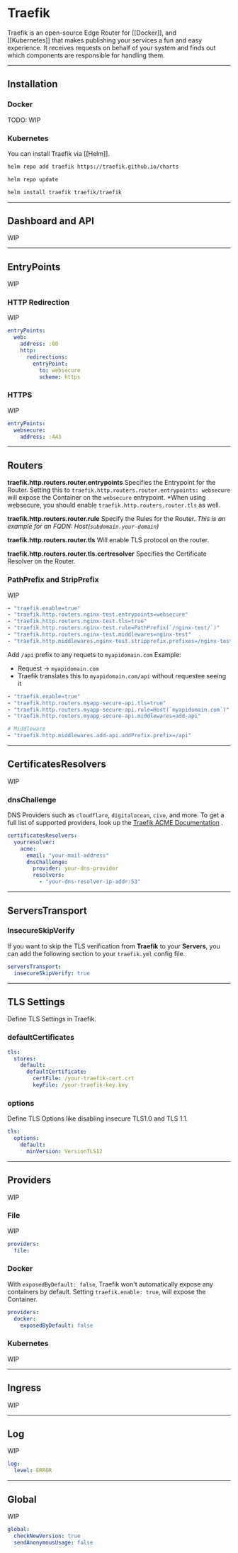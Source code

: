 # Traefik
Traefik is an open-source Edge Router for [[Docker]], and [[Kubernetes]] that makes publishing your services a fun and easy experience. It receives requests on behalf of your system and finds out which components are responsible for handling them.

---
## Installation

### Docker

TODO: WIP

### Kubernetes

You can install Traefik via [[Helm]].

```sh
helm repo add traefik https://traefik.github.io/charts

helm repo update

helm install traefik traefik/traefik
```


---
## Dashboard and API
WIP

---
## EntryPoints
WIP

### HTTP Redirection
WIP
```yaml
entryPoints:
  web:
    address: :80
    http:
      redirections:
        entryPoint:
          to: websecure
          scheme: https
```

### HTTPS 
WIP
```yaml
entryPoints:
  websecure:
    address: :443
```


---
## Routers


**traefik.http.routers.router.entrypoints** 
Specifies the Entrypoint for the Router. Setting this to `traefik.http.routers.router.entrypoints: websecure` will expose the Container on the `websecure` entrypoint.
*When using websecure, you should enable `traefik.http.routers.router.tls` as well.

**traefik.http.routers.router.rule**
Specify the Rules for the Router.
*This is an example for an FQDN: Host(`subdomain.your-domain`)*

**traefik.http.routers.router.tls**	
Will enable TLS protocol on the router.

**traefik.http.routers.router.tls.certresolver**
Specifies the Certificate Resolver on the Router.

### PathPrefix and StripPrefix
WIP

```yml
- "traefik.enable=true"
- "traefik.http.routers.nginx-test.entrypoints=websecure"
- "traefik.http.routers.nginx-test.tls=true"
- "traefik.http.routers.nginx-test.rule=PathPrefix(`/nginx-test/`)"
- "traefik.http.routers.nginx-test.middlewares=nginx-test"
- "traefik.http.middlewares.nginx-test.stripprefix.prefixes=/nginx-test"
```

Add `/api` prefix to any requets to `myapidomain.com`
Example: 
  - Request -> `myapidomain.com`
  - Traefik translates this to `myapidomain.com/api` without requestee seeing it
```yml
- "traefik.enable=true"
- "traefik.http.routers.myapp-secure-api.tls=true"
- "traefik.http.routers.myapp-secure-api.rule=Host(`myapidomain.com`)"
- "traefik.http.routers.myapp-secure-api.middlewares=add-api"

# Middleware
- "traefik.http.middlewares.add-api.addPrefix.prefix=/api"
```

---
## CertificatesResolvers
WIP

### dnsChallenge
DNS Providers such as `cloudflare`, `digitalocean`, `civo`, and more. To get a full list of supported providers, look up the [Traefik ACME Documentation](https://doc.traefik.io/traefik/https/acme/) .

```yaml
certificatesResolvers:
  yourresolver:
    acme:
      email: "your-mail-address"
      dnsChallenge:
        provider: your-dns-provider
        resolvers:
          - "your-dns-resolver-ip-addr:53"
```

---
## ServersTransport

### InsecureSkipVerify
If you want to skip the TLS verification from **Traefik** to your **Servers**, you can add the following section to your `traefik.yml` config file.
```yaml
serversTransport:
  insecureSkipVerify: true
```

---
## TLS Settings
Define TLS Settings in Traefik.

### defaultCertificates
```yaml
tls:
  stores:
    default:
      defaultCertificate:
        certFile: /your-traefik-cert.crt
        keyFile: /your-traefik-key.key
```

### options
Define TLS Options like disabling insecure TLS1.0 and TLS 1.1.
```yaml
tls:
  options:
    default:
      minVersion: VersionTLS12
```

---
## Providers
WIP

### File
WIP
```yaml
providers:
  file:
```

### Docker
With `exposedByDefault: false`, Traefik won't automatically expose any containers by default. Setting `traefik.enable: true`, will expose the Container.

```yaml
providers:
  docker:
    exposedByDefault: false
```

### Kubernetes
WIP

---
## Ingress
WIP

---
## Log
WIP

```yaml
log:
  level: ERROR
```

---
## Global
WIP

```yaml
global:
  checkNewVersion: true
  sendAnonymousUsage: false
```

